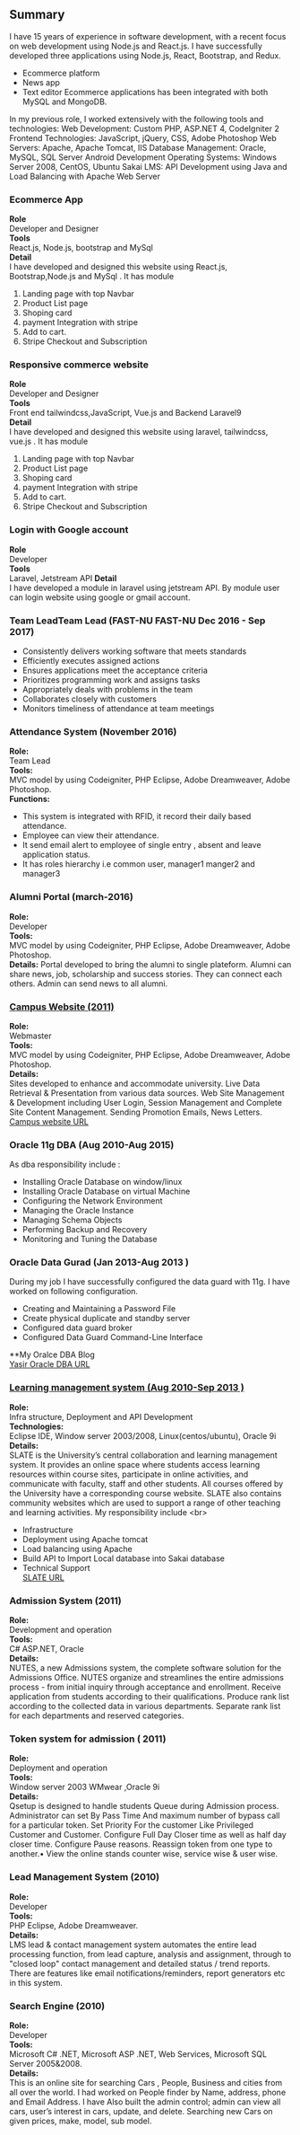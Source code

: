 ## Summary
I have 15 years of experience in software development, with a recent focus on web development using Node.js and React.js. I have successfully developed three applications using Node.js, React, Bootstrap, and Redux.
- Ecommerce platform
- News app
- Text editor
Ecommerce applications has been integrated with both MySQL and MongoDB.

In my previous role, I worked extensively with the following tools and technologies:
Web Development: Custom PHP, ASP.NET 4, CodeIgniter 2
Frontend Technologies: JavaScript, jQuery, CSS, Adobe Photoshop
Web Servers: Apache, Apache Tomcat, IIS
Database Management: Oracle, MySQL, SQL Server
Android Development
Operating Systems: Windows Server 2008, CentOS, Ubuntu
Sakai LMS: API Development using Java and Load Balancing with Apache Web Server
### Ecommerce App
**Role**<br/>
Developer and Designer<br/>
**Tools**<br/>
React.js, Node.js, bootstrap and MySql<br/>
**Detail**<br/>
I have developed and designed this website using React.js, Bootstrap,Node.js and MySql . It has module
1) Landing page with top Navbar
2) Product List page
3) Shoping card
4) payment Integration with stripe
5) Add to cart.
6) Stripe Checkout and Subscription
### Responsive commerce website
**Role**<br/>
Developer and Designer<br/>
**Tools**<br/>
Front end tailwindcss,JavaScript, Vue.js and Backend Laravel9<br/>
**Detail**<br/>
I have developed and designed this website using laravel, tailwindcss, vue.js . It has module
1) Landing page with top Navbar
2) Product List page
3) Shoping card
4) payment Integration with stripe
5) Add to cart.
6) Stripe Checkout and Subscription

### Login with Google account
**Role**<br/>
Developer<br/>
**Tools**<br/>
Laravel, Jetstream API
**Detail**<br/>
I have developed a module in laravel using jetstream API. By module user can login website using google or gmail account.

### Team LeadTeam Lead  (FAST-NU FAST-NU Dec 2016 - Sep 2017)
- Consistently delivers working software that meets standards
- Efficiently executes assigned actions
- Ensures applications meet the acceptance criteria
- Prioritizes programming work and assigns tasks
- Appropriately deals with problems in the team
- Collaborates closely with customers
- Monitors timeliness of attendance at team meetings

### Attendance System (November 2016)
**Role:**<br/>
Team Lead<br/>
**Tools:**<br/>
MVC model by using Codeigniter, PHP Eclipse, Adobe Dreamweaver, Adobe Photoshop.<br/>
**Functions:**
* This system is integrated with RFID, it record their daily based attendance.
* Employee can view their attendance.
* It send email alert to employee of single entry , absent and leave application status.
* It has roles hierarchy i.e common user, manager1 manger2 and manager3

### Alumni Portal (march-2016)
**Role:**<br/>
Developer<br/>
**Tools:**<br/>
MVC model by using Codeigniter, PHP Eclipse, Adobe Dreamweaver, Adobe Photoshop.<br/>
**Details:**
Portal developed to bring the alumni to single plateform. Alumni can share news, job, scholarship and success stories. They can connect each others. Admin can send news to all alumni.
### [Campus Website (2011)](http://isb.nu.edu.pk/)
**Role:**<br/>
Webmaster <br/>
**Tools:**<br/>
MVC model by using Codeigniter, PHP Eclipse, Adobe Dreamweaver, Adobe Photoshop.<br/>
**Details:**<br/>
Sites developed to enhance and accommodate university. Live Data Retrieval & Presentation from various data sources. Web Site Management & Development including User Login, Session Management and Complete Site Content Management. Sending Promotion Emails, News Letters.<br/>
[Campus website URL](http://isb.nu.edu.pk/)


### Oracle 11g DBA (Aug 2010-Aug 2015)
As dba responsibility include :<br/>
- Installing Oracle Database on window/linux
- Installing Oracle Database on virtual Machine
- Configuring the Network Environment
- Managing the Oracle Instance
- Managing Schema Objects
- Performing Backup and Recovery
- Monitoring and Tuning the Database

### Oracle Data Gurad (Jan 2013-Aug 2013 )<br/>
 During my job I have successfully configured the data guard with 11g. I have worked on following configuration.
- Creating and Maintaining a Password File
- Create physical duplicate and standby server
- Configured data guard broker
- Configured Data Guard Command-Line Interface
 
**My Oralce DBA Blog<br/>
[Yasir Oracle DBA URL ](http://yasirdba.blogspot.com/)

### [Learning management system  (Aug 2010-Sep 2013 ) ](http://slate.nu.edu.pk)
**Role:**<br/>
Infra structure, Deployment and API Development<br/>
**Technologies:**<br/>
Eclipse IDE, Window server 2003/2008, Linux(centos/ubuntu), Oracle 9i<br/>
**Details:**<br/>
SLATE is the University’s central collaboration and learning management system. It provides an online space where students access learning resources within course sites, participate in online activities, and communicate with faculty, staff and other students. All courses offered by the University have a corresponding course website. SLATE also contains community websites which are used to support a range of other teaching and learning activities. My responsibility include <br\>
* Infrastructure
* Deployment using Apache tomcat
* Load balancing using Apache
* Build API to Import Local database into Sakai database
* Technical Support<br/>
[SLATE URL](http://slate.nu.edu.pk)
### Admission System (2011)
**Role:**<br/>
Development and operation <br/>
**Tools:**<br/>
C# ASP.NET, Oracle  <br/>
**Details:**<br/>
NUTES, a new Admissions system, the complete software solution for the Admissions Office. NUTES organize and streamlines the entire admissions process - from initial inquiry through acceptance and enrollment. Receive application from students according to their qualifications. Produce rank list according to the collected data in various departments. Separate rank list for each departments and reserved categories.
### Token system for admission ( 2011)
**Role:**<br/>
Deployment and operation <br/>
**Tools:**<br/>
Window server 2003 WMwear ,Oracle 9i<br/>
**Details:**<br/>
Qsetup is designed to handle students Queue during Admission process. Administrator can set By Pass Time And maximum number of bypass call for a particular token. Set Priority For the customer Like Privileged Customer and Customer. Configure Full Day Closer time as well as half day closer time. Configure Pause reasons. Reassign token from one type to another.• View the online stands counter wise, service wise & user wise.
### Lead Management System (2010)
**Role:**<br/>
Developer<br/>
**Tools:**<br/>
PHP Eclipse, Adobe Dreamweaver.<br/>
**Details:**<br/>
LMS lead & contact management system automates the entire lead processing function, from lead capture, analysis and assignment, through to "closed loop" contact management and detailed status / trend reports. There are features like email notifications/reminders, report generators etc in this system.

### Search Engine (2010)
**Role:**<br/>
Developer<br/>
**Tools:**<br/>
 Microsoft C# .NET, Microsoft ASP .NET, Web Services, Microsoft SQL Server 2005&2008.<br/>
**Details:**<br/>
 This is an online site for searching Cars , People, Business and cities from all over the world. I had worked  on People finder by Name, address, phone and Email Address. I have Also built the admin control; admin can view all cars, user’s interest in cars, update, and delete. Searching new Cars on given prices, make, model, sub model. 








